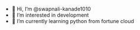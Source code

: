 - 👋 Hi, I’m @swapnali-kanade1010
- 👀 I’m interested in development
- 🌱 I’m currently learning python from fortune cloud

<!---
swapnali-kanade1010/swapnali-kanade1010 is a ✨ special ✨ repository because its `README.md` (this file) appears on your GitHub profile.
You can click the Preview link to take a look at your changes.
--->
